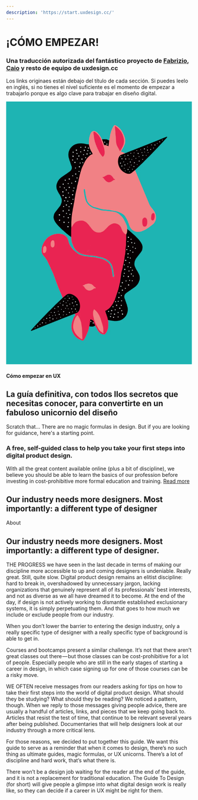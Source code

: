 ```yaml
---
description: 'https://start.uxdesign.cc/'
---
```


# ¡CÓMO EMPEZAR!

### Una traducción autorizada del fantástico proyecto de [Fabrizio](https://uxdesign.cc/@fabriciot), [Caio](https://uxdesign.cc/@caioab) y resto de equipo de uxdesign.cc

Los links originaes están debajo del título de cada sección. Si puedes leelo en inglés, si no tienes el nivel suficiente es el momento de empezar a trabajarlo porque es algo clave para trabajar en diseño digital.

![Ilustraciones de Michela Picchi \(instagram.com/michelapicchi\)](../.gitbook/assets/imagen.png)

#### Cómo empezar en UX

## La guía definitiva, con todos llos secretos que necesitas conocer, para convertirte en un fabuloso unicornio del diseño

Scratch that... There are no magic formulas in design. But if you are looking for guidance, here's a starting point.

### A free, self-guided class to help you take your first steps into digital product design.

With all the great content available online \(plus a bit of discipline\), we believe you should be able to learn the basics of our profession before investing in cost-prohibitive more formal education and training. [Read more](https://start.uxdesign.cc/about/)

## Our industry needs more designers. Most importantly: a different type of designer

About

## Our industry needs more designers. Most importantly: a different type of designer.

THE PROGRESS we have seen in the last decade in terms of making our discipline more accessible to up and coming designers is undeniable. Really great. Still, quite slow. Digital product design remains an elitist discipline: hard to break in, overshadowed by unnecessary jargon, lacking organizations that genuinely represent all of its professionals’ best interests, and not as diverse as we all have dreamed it to become. At the end of the day, if design is not actively working to dismantle established exclusionary systems, it is simply perpetuating them. And that goes to how much we include or exclude people from our industry.

When you don’t lower the barrier to entering the design industry, only a really specific type of designer with a really specific type of background is able to get in.

Courses and bootcamps present a similar challenge. It’s not that there aren’t great classes out there — but those classes can be cost-prohibitive for a lot of people. Especially people who are still in the early stages of starting a career in design, in which case signing up for one of those courses can be a risky move.

WE OFTEN receive messages from our readers asking for tips on how to take their first steps into the world of digital product design. What should they be studying? What should they be reading? We noticed a pattern, though. When we reply to those messages giving people advice, there are usually a handful of articles, links, and pieces that we keep going back to. Articles that resist the test of time, that continue to be relevant several years after being published. Documentaries that will help designers look at our industry through a more critical lens.

For those reasons, we decided to put together this guide. We want this guide to serve as a reminder that when it comes to design, there’s no such thing as ultimate guides, magic formulas, or UX unicorns. There’s a lot of discipline and hard work, that’s what there is.

There won’t be a design job waiting for the reader at the end of the guide, and it is not a replacement for traditional education. The Guide To Design \(for short\) will give people a glimpse into what digital design work is really like, so they can decide if a career in UX might be right for them.




